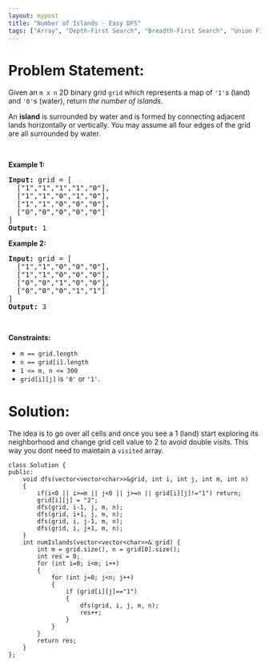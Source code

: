 ```yaml
---
layout: mypost
title: "Number of Islands - Easy DFS"
tags: ["Array", "Depth-First Search", "Breadth-First Search", "Union Find", "Matrix", "Medium"]
---
```

# Problem Statement:
<p>Given an <code>m x n</code> 2D binary grid <code>grid</code> which represents a map of <code>&#39;1&#39;</code>s (land) and <code>&#39;0&#39;</code>s (water), return <em>the number of islands</em>.</p>

<p>An <strong>island</strong> is surrounded by water and is formed by connecting adjacent lands horizontally or vertically. You may assume all four edges of the grid are all surrounded by water.</p>

<p>&nbsp;</p>
<p><strong class="example">Example 1:</strong></p>

<pre>
<strong>Input:</strong> grid = [
  [&quot;1&quot;,&quot;1&quot;,&quot;1&quot;,&quot;1&quot;,&quot;0&quot;],
  [&quot;1&quot;,&quot;1&quot;,&quot;0&quot;,&quot;1&quot;,&quot;0&quot;],
  [&quot;1&quot;,&quot;1&quot;,&quot;0&quot;,&quot;0&quot;,&quot;0&quot;],
  [&quot;0&quot;,&quot;0&quot;,&quot;0&quot;,&quot;0&quot;,&quot;0&quot;]
]
<strong>Output:</strong> 1
</pre>

<p><strong class="example">Example 2:</strong></p>

<pre>
<strong>Input:</strong> grid = [
  [&quot;1&quot;,&quot;1&quot;,&quot;0&quot;,&quot;0&quot;,&quot;0&quot;],
  [&quot;1&quot;,&quot;1&quot;,&quot;0&quot;,&quot;0&quot;,&quot;0&quot;],
  [&quot;0&quot;,&quot;0&quot;,&quot;1&quot;,&quot;0&quot;,&quot;0&quot;],
  [&quot;0&quot;,&quot;0&quot;,&quot;0&quot;,&quot;1&quot;,&quot;1&quot;]
]
<strong>Output:</strong> 3
</pre>

<p>&nbsp;</p>
<p><strong>Constraints:</strong></p>

<ul>
	<li><code>m == grid.length</code></li>
	<li><code>n == grid[i].length</code></li>
	<li><code>1 &lt;= m, n &lt;= 300</code></li>
	<li><code>grid[i][j]</code> is <code>&#39;0&#39;</code> or <code>&#39;1&#39;</code>.</li>
</ul>

# Solution:
The idea is to go over all cells and once you see a 1 (land) start exploring its neighborhood and change grid cell value to 2 to avoid double visits. This way you dont need to maintain a `visited` array.
```
class Solution {
public:
    void dfs(vector<vector<char>>&grid, int i, int j, int m, int n)
    {
        if(i<0 || i>=m || j<0 || j>=n || grid[i][j]!="1") return;
        grid[i][j] = "2";
        dfs(grid, i-1, j, m, n);
        dfs(grid, i+1, j, m, n);
        dfs(grid, i, j-1, m, n);
        dfs(grid, i, j+1, m, n);
    }
    int numIslands(vector<vector<char>>& grid) {
        int m = grid.size(), n = grid[0].size();
        int res = 0;
        for (int i=0; i<m; i++)
        {
            for (int j=0; j<n; j++)
            {
                if (grid[i][j]=="1")
                {
                    dfs(grid, i, j, m, n);
                    res++;
                }
            }
        }
        return res;
    }
};
```
